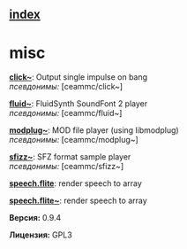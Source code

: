 [index](index.html) 
---

# misc




[**click~**](click~.html): Output single impulse on bang <br>
_псевдонимы:_ [ceammc/click~]


[**fluid~**](fluid~.html): FluidSynth SoundFont 2 player <br>
_псевдонимы:_ [ceammc/fluid~]


[**modplug~**](modplug~.html): MOD file player (using libmodplug) <br>
_псевдонимы:_ [ceammc/modplug~]


[**sfizz~**](sfizz~.html): SFZ format sample player <br>
_псевдонимы:_ [ceammc/sfizz~]


[**speech.flite**](speech.flite.html): render speech to array 

[**speech.flite~**](speech.flite~.html): render speech to array 


**Версия:** 0.9.4

**Лицензия:** GPL3
